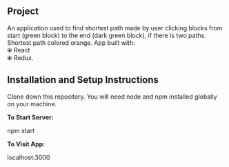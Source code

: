 <h2>Project</h2>
    An application used to find shortest path made by user clicking blocks from start (green block) to the end (dark green block), if there is two paths. Shortest path colored orange. App built with:<br>
    &#10687; React<br>
    &#10687; Redux.


<h2>Installation and Setup Instructions</h2>

  Clone down this repository. You will need node and npm installed globally on your machine.

<b>To Start Server:</b>

  npm start

<b>To Visit App:</b>

  localhost:3000
